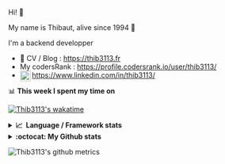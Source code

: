 Hi! 👋

My name is Thibaut, alive since 1994 🍷

I'm a backend developper

-   📝 CV / Blog : https://thib3113.fr
-   My codersRank : https://profile.codersrank.io/user/thib3113/
-   <a href="https://www.linkedin.com/in/thib3113/"><img align="left" alt="Thib3113's Linkedin" width="21px" src="https://raw.githubusercontent.com/peterthehan/peterthehan/master/assets/linkedin.svg" /></a> https://www.linkedin.com/in/thib3113/

📊 **This week I spent my time on**

[![Thib3113's wakatime](https://github-readme-stats.vercel.app/api/wakatime?username=thib3113&layout=default&theme=dracula&langs_count=6&hide_title=true&hide_border=true)](https://wakatime.com/@thib3113)

<details>
  <summary><b>📈&nbsp;&nbsp;Language&nbsp;/&nbsp;Framework stats</b></summary>
  <br/>  
  <a href='https://profile.codersrank.io/user/thib3113/'>
  <img src='http://cr-skills-chart-widget.azurewebsites.net/api/api?username=thib3113&padding=30&skills=php,batchfile,javascript,less,mysql,reactjs,scss,shell,typescript,vue'>
  </a>
</details>

<details>
  <summary><b>:octocat: My Github stats</b></summary>
  <br/>  
  
  <img src="https://github-readme-stats.vercel.app/api?username=thib3113&theme=dracula&show_icons=true&" alt="Thib3113's GitHub stats" />

<!--START_SECTION:activity-->

1. 💪 Opened PR [#5](https://github.com/centreon/centreon-grafana-datasource/pull/5) in [centreon/centreon-grafana-datasource](https://github.com/centreon/centreon-grafana-datasource)
2. 🗣 Commented on [#775](https://github.com/fkhadra/react-toastify/issues/775) in [fkhadra/react-toastify](https://github.com/fkhadra/react-toastify)
3. 🗣 Commented on [#775](https://github.com/fkhadra/react-toastify/issues/775) in [fkhadra/react-toastify](https://github.com/fkhadra/react-toastify)
4. 🎉 Merged PR [#396](https://github.com/thib3113/unifi-client/pull/396) in [thib3113/unifi-client](https://github.com/thib3113/unifi-client)
5. 🎉 Merged PR [#80](https://github.com/thib3113/vban/pull/80) in [thib3113/vban](https://github.com/thib3113/vban)
 <!--END_SECTION:activity-->

</details>

![Thib3113's github metrics](https://gist.githubusercontent.com/thib3113/83a96e16f8bca103f1b0e376186c66ec/raw/github-metrics.svg)
